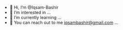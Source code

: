 - 👋 Hi, I’m @Iqsam-Bashir
- 👀 I’m interested in ...
- 🌱 I’m currently learning ...
- 💌 You can reach out to me iqsambashir@gmail.com ...

<!---
Iqsam-Bashir/Iqsam-Bashir is a ✨ special ✨ repository because its `README.md` (this file) appears on your GitHub profile.
You can click the Preview link to take a look at your changes.
--->
